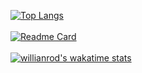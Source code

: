 [![Top Langs](https://github-readme-stats.vercel.app/api/top-langs/?username=nathancheshire&layout=compact&theme=radical)](https://github.com/anuraghazra/github-readme-stats)
<br>
<br>
[![Readme Card](https://github-readme-stats.vercel.app/api/pin/?username=nathancheshire&repo=cyder&theme=radical)](https://github.com/anuraghazra/github-readme-stats)
<br>
<br>
[![willianrod's wakatime stats](https://github-readme-stats.vercel.app/api/wakatime?username=nathancheshire&layout=compact&theme=radical)](https://github.com/anuraghazra/github-readme-stats)
